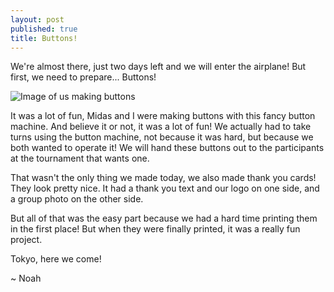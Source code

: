 ```yaml
---
layout: post
published: true
title: Buttons!
---
```

<p class="intro"><span class="dropcap">W</span>e're almost there, just two days left and we will enter the airplane! But first, we need to prepare... Buttons!</p>

![Image of us making buttons]({{site.baseurl}}/assets/img/buttons.png)

It was a lot of fun, Midas and I were making buttons with this fancy button machine. And believe it or not, it was a lot of fun! We actually had to take turns using the button machine, not because it was hard, but because we both wanted to operate it! We will hand these buttons out to the participants at the tournament that wants one.

That wasn't the only thing we made today, we also made thank you cards! They look pretty nice. It had a thank you text and our logo on one side, and a group photo on the other side.

But all of that was the easy part because we had a hard time printing them in the first place! But when they were finally printed, it was a really fun project.

Tokyo, here we come!

~ Noah
